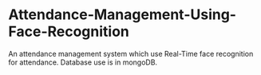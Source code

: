 # Attendance-Management-Using-Face-Recognition
An attendance management system which use Real-Time face recognition for attendance. Database use is in mongoDB.
